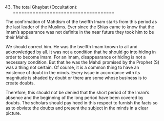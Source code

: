 43. The total Ghaybat (Occultation):
====================================

The confirmation of Mahdism of the twelfth Imam starts from this period
as the last leader of the Muslims. Ever since the Shias came to know
that the Imam’s appearance was not definite in the near future they took
him to be their Mahdi.

We should correct him. He was the twelfth Imam known to all and
acknowledged by all. It was not a condition that he should go into
hiding in order to become Imam. For an Imam, disappearance or hiding is
not a necessary condition. But that he was the Mahdi promised by the
Prophet (S) was a thing not certain. Of course, it is a common thing to
have an existence of doubt in the minds. Every issue in accordance with
its magnitude is shaded by doubt or there are some whose business is to
create doubts.

Therefore, this should not be denied that the short period of the Imam’s
absence and the beginning of the long period have been covered by
doubts. The scholars should pay heed in this respect to furnish the
facts so as to obviate the doubts and present the subject in the minds
in a clear picture.


